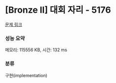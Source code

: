 # [Bronze II] 대회 자리 - 5176 

[문제 링크](https://www.acmicpc.net/problem/5176) 

### 성능 요약

메모리: 115556 KB, 시간: 132 ms

### 분류

구현(implementation)

